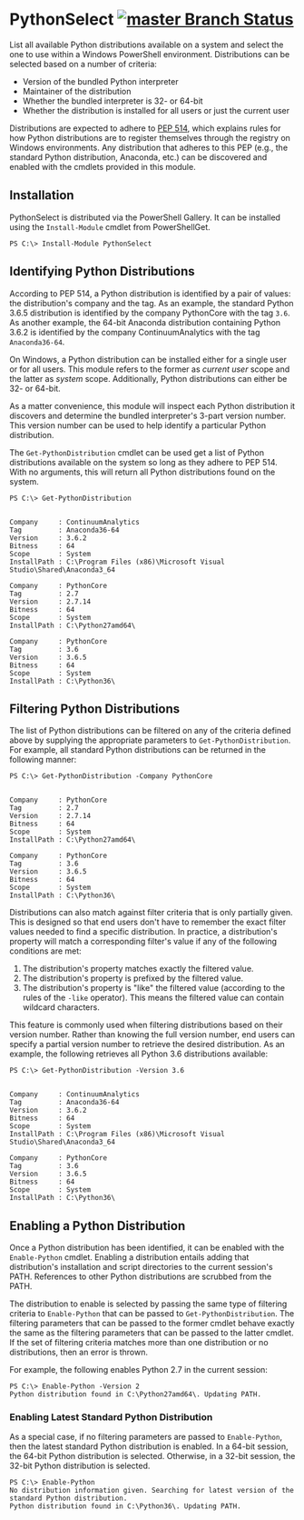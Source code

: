 # PythonSelect [![master Branch Status](https://ci.appveyor.com/api/projects/status/l8bel12152vkxbsg/branch/master?svg=true&passingText=master%20-%20OK&failingText=master%20-%20failing&pendingText=master%20-%20pending)](https://ci.appveyor.com/project/mvromer/pythonselect/branch/master)

List all available Python distributions available on a system and select the one to use within a Windows PowerShell environment. Distributions can be selected based on a number of criteria:

* Version of the bundled Python interpreter
* Maintainer of the distribution
* Whether the bundled interpreter is 32- or 64-bit
* Whether the distribution is installed for all users or just the current user

Distributions are expected to adhere to [PEP 514](https://www.python.org/dev/peps/pep-0514/), which explains rules for how Python distributions are to register themselves through the registry on Windows environments. Any distribution that adheres to this PEP (e.g., the standard Python distribution, Anaconda, etc.) can be discovered and enabled with the cmdlets provided in this module.

## Installation
PythonSelect is distributed via the PowerShell Gallery. It can be installed using the `Install-Module` cmdlet from PowerShellGet.

```
PS C:\> Install-Module PythonSelect
```

## Identifying Python Distributions
According to PEP 514, a Python distribution is identified by a pair of values: the distribution's company and the tag. As an example, the standard Python 3.6.5 distribution is identified by the company PythonCore with the tag `3.6`. As another example, the 64-bit Anaconda distribution containing Python 3.6.2 is identified by the company ContinuumAnalytics with the tag `Anaconda36-64`.

On Windows, a Python distribution can be installed either for a single user or for all users. This module refers to the former as _current user_ scope and the latter as _system_ scope. Additionally, Python distributions can either be 32- or 64-bit.

As a matter convenience, this module will inspect each Python distribution it discovers and determine the bundled interpreter's 3-part version number. This version number can be used to help identify a particular Python distribution.

The `Get-PythonDistribution` cmdlet can be used get a list of Python distributions available on the system so long as they adhere to PEP 514. With no arguments, this will return all Python distributions found on the system.

```
PS C:\> Get-PythonDistribution


Company     : ContinuumAnalytics
Tag         : Anaconda36-64
Version     : 3.6.2
Bitness     : 64
Scope       : System
InstallPath : C:\Program Files (x86)\Microsoft Visual Studio\Shared\Anaconda3_64

Company     : PythonCore
Tag         : 2.7
Version     : 2.7.14
Bitness     : 64
Scope       : System
InstallPath : C:\Python27amd64\

Company     : PythonCore
Tag         : 3.6
Version     : 3.6.5
Bitness     : 64
Scope       : System
InstallPath : C:\Python36\
```

## Filtering Python Distributions
The list of Python distributions can be filtered on any of the criteria defined above by supplying the appropriate parameters to `Get-PythonDistribution`. For example, all standard Python distributions can be returned in the following manner:

```
PS C:\> Get-PythonDistribution -Company PythonCore


Company     : PythonCore
Tag         : 2.7
Version     : 2.7.14
Bitness     : 64
Scope       : System
InstallPath : C:\Python27amd64\

Company     : PythonCore
Tag         : 3.6
Version     : 3.6.5
Bitness     : 64
Scope       : System
InstallPath : C:\Python36\
```

Distributions can also match against filter criteria that is only partially given. This is designed so that end users don't have to remember the exact filter values needed to find a specific distribution. In practice, a distribution's property will match a corresponding filter's value if any of the following conditions are met:

1. The distribution's property matches exactly the filtered value.
2. The distribution's property is prefixed by the filtered value.
3. The distribution's property is "like" the filtered value (according to the rules of the `-like` operator). This means the filtered value can contain wildcard characters.

This feature is commonly used when filtering distributions based on their version number. Rather than knowing the full version number, end users can specify a partial version number to retrieve the desired distribution. As an example, the following retrieves all Python 3.6 distributions available:

```
PS C:\> Get-PythonDistribution -Version 3.6


Company     : ContinuumAnalytics
Tag         : Anaconda36-64
Version     : 3.6.2
Bitness     : 64
Scope       : System
InstallPath : C:\Program Files (x86)\Microsoft Visual Studio\Shared\Anaconda3_64

Company     : PythonCore
Tag         : 3.6
Version     : 3.6.5
Bitness     : 64
Scope       : System
InstallPath : C:\Python36\
```

## Enabling a Python Distribution
Once a Python distribution has been identified, it can be enabled with the `Enable-Python` cmdlet. Enabling a distribution entails adding that distribution's installation and script directories to the current session's PATH. References to other Python distributions are scrubbed from the PATH.

The distribution to enable is selected by passing the same type of filtering criteria to `Enable-Python` that can be passed to `Get-PythonDistribution`. The filtering parameters that can be passed to the former cmdlet behave exactly the same as the filtering parameters that can be passed to the latter cmdlet. If the set of filtering criteria matches more than one distribution or no distributions, then an error is thrown.

For example, the following enables Python 2.7 in the current session:

```
PS C:\> Enable-Python -Version 2
Python distribution found in C:\Python27amd64\. Updating PATH.
```

### Enabling Latest Standard Python Distribution
As a special case, if no filtering parameters are passed to `Enable-Python`, then the latest standard Python distribution is enabled. In a 64-bit session, the 64-bit Python distribution is selected. Otherwise, in a 32-bit session, the 32-bit Python distribution is selected.

```
PS C:\> Enable-Python
No distribution information given. Searching for latest version of the standard Python distribution.
Python distribution found in C:\Python36\. Updating PATH.
```
